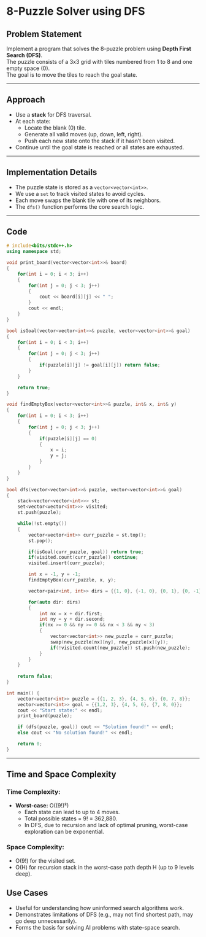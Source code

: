 # 8-Puzzle Solver using DFS

## Problem Statement

Implement a program that solves the 8-puzzle problem using **Depth First Search (DFS)**.  
The puzzle consists of a 3x3 grid with tiles numbered from 1 to 8 and one empty space (0).  
The goal is to move the tiles to reach the goal state.

---

## Approach

- Use a **stack** for DFS traversal.
- At each state:
  - Locate the blank (0) tile.
  - Generate all valid moves (up, down, left, right).
  - Push each new state onto the stack if it hasn’t been visited.
- Continue until the goal state is reached or all states are exhausted.

---

## Implementation Details

- The puzzle state is stored as a `vector<vector<int>>`.
- We use a `set` to track visited states to avoid cycles.
- Each move swaps the blank tile with one of its neighbors.
- The `dfs()` function performs the core search logic.

---

## Code

```cpp
# include<bits/stdc++.h>
using namespace std;

void print_board(vector<vector<int>>& board) 
{
    for(int i = 0; i < 3; i++)
    {
        for(int j = 0; j < 3; j++)
        {
            cout << board[i][j] << " ";
        }
        cout << endl;
    }
}

bool isGoal(vector<vector<int>>& puzzle, vector<vector<int>>& goal)
{
    for(int i = 0; i < 3; i++)
    {
        for(int j = 0; j < 3; j++)
        {
            if(puzzle[i][j] != goal[i][j]) return false;
        }
    }

    return true;
}

void findEmptyBox(vector<vector<int>>& puzzle, int& x, int& y)
{
    for(int i = 0; i < 3; i++)
    {
        for(int j = 0; j < 3; j++)
        {
            if(puzzle[i][j] == 0)
            {
                x = i;
                y = j;
            }
        }
    }
}

bool dfs(vector<vector<int>>& puzzle, vector<vector<int>>& goal)
{
    stack<vector<vector<int>>> st;
    set<vector<vector<int>>> visited;
    st.push(puzzle);

    while(!st.empty())
    {
        vector<vector<int>> curr_puzzle = st.top();
        st.pop();

        if(isGoal(curr_puzzle, goal)) return true;
        if(visited.count(curr_puzzle)) continue;
        visited.insert(curr_puzzle);

        int x = -1, y = -1;
        findEmptyBox(curr_puzzle, x, y);

        vector<pair<int, int>> dirs = {{1, 0}, {-1, 0}, {0, 1}, {0, -1}};

        for(auto dir: dirs)
        {
            int nx = x + dir.first;
            int ny = y + dir.second;
            if(nx >= 0 && ny >= 0 && nx < 3 && ny < 3)
            {
                vector<vector<int>> new_puzzle = curr_puzzle;
                swap(new_puzzle[nx][ny], new_puzzle[x][y]);
                if(!visited.count(new_puzzle)) st.push(new_puzzle);
            }
        }
    } 
    
    return false;
}

int main() {
    vector<vector<int>> puzzle = {{1, 2, 3}, {4, 5, 6}, {0, 7, 8}};
    vector<vector<int>> goal = {{1,2, 3}, {4, 5, 6}, {7, 8, 0}};
    cout << "Start state:" << endl;
    print_board(puzzle);

    if (dfs(puzzle, goal)) cout << "Solution found!" << endl;
    else cout << "No solution found!" << endl;

    return 0;
}

```
---

## Time and Space Complexity

### Time Complexity:
- **Worst-case:** O((9!)²)  
  - Each state can lead to up to 4 moves.
  - Total possible states = 9! = 362,880.
  - In DFS, due to recursion and lack of optimal pruning, worst-case exploration can be exponential.

### Space Complexity:
- O(9!) for the visited set.
- O(H) for recursion stack in the worst-case path depth H (up to 9 levels deep).


## Use Cases
- Useful for understanding how uninformed search algorithms work.
- Demonstrates limitations of DFS (e.g., may not find shortest path, may go deep unnecessarily).
- Forms the basis for solving AI problems with state-space search.

